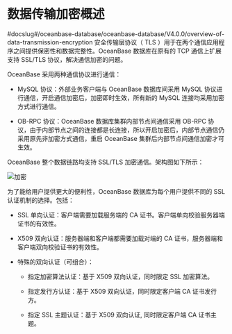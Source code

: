 # 数据传输加密概述
#docslug#/oceanbase-database/oceanbase-database/V4.0.0/overview-of-data-transmission-encryption
安全传输层协议（ TLS ）用于在两个通信应用程序之间提供保密性和数据完整性。OceanBase 数据库在原有的 TCP 通信上扩展支持 SSL/TLS 协议，解决通信加密的问题。

OceanBase 采用两种通信协议进行通信：

* MySQL 协议：外部业务客户端与 OceanBase 数据库间采用 MySQL 协议进行通信，开启通信加密后，加密即时生效，所有新的 MySQL 连接均采用加密方式进行通信。

* OB-RPC 协议：OceanBase 数据库集群内部节点间通信采用 OB-RPC 协议，由于内部节点之间的连接都是长连接，所以开启加密后，内部节点通信仍采用原先非加密方式通信，重启 OceanBase 集群后内部节点间通信加密才可生效。

OceanBase 整个数据链路均支持 SSL/TLS 加密通信。架构图如下所示：

![加密](https://help-static-aliyun-doc.aliyuncs.com/assets/img/zh-CN/2296351461/p360716.jpg)

为了能给用户提供更⼤的便利性，OceanBase 数据库为每个用户提供不同的 SSL 认证机制的选择。包括：

* SSL 单向认证：客户端需要加载服务端的 CA 证书。客户端单向校验服务器端证书的有效性。

* X509 双向认证：服务器端和客户端都需要加载对端的 CA 证书，服务器端和客户端双向校验证书的有效性。

* 特殊的双向认证（可组合）：

  * 指定加密算法认证：基于 X509 双向认证，同时限定 SSL 加密算法。

  * 指定发行方认证：基于 X509 双向认证，同时限定客户端 CA 证书发行方。

  * 指定 SSL 主题认证：基于 X509 双向认证, 同时限定客户端 CA 证书主题。
